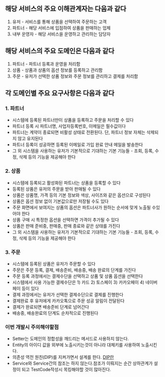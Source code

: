 ## 해당 서비스의 주요 이해관계자는 다음과 같다
1. 유저 - 서비스를 통해 상품을 선택하여 주문하는 고객
2. 파트너 - 해당 서비스에 입점하여 상품을 판매하는 업체
3. 내부 운영자 - 해당 서비스을 운영하고 관리하는 담당자


## 해당 서비스의 주요 도메인은 다음과 같다
1. 파트너 - 파트너 등록과 운영을 처리함
2. 상품 - 상품과 상품의 옵션 정보를 등록하고 관리함
3. 주문 - 유저가 선택한 상품 정보와 주문 정보를 관리하고 결제를 처리함

## 각 도메인별 주요 요구사항은 다음과 같다
### 1. 파트너
- 시스템에 등록된 파트너만이 상품을 등록하고 주문을 처리할 수 있다
- 파트너 등록 시 파트너명, 사업자등록번호, 이메일은 필수값이다
- 파트너는 계약이 종료되면 비활성 상태로 전환된다. 단, 파트너 정보 자체는 삭제되지 않고 유지된다
- 파트너 등록이 성공하면 등록된 이메일로 가입 완료 안내 메일을 발송한다
- 그 외 시스템을 사용하는 유저가 기본적으로 기대하는 기본 기능들 - 조회, 등록, 수정, 삭제 등의 기능을 제공해야 한다

### 2. 상품
- 시스템에 등록되고 활성화된 파트너는 상품을 등록할 수 있다
- 등록된 상품은 유저의 주문을 받아 판매될 수 있다
- 상품은 상품명, 가격 등의 기본 정보와 색상, 사이즈와 같은 옵션으로 구성된다
- 상품은 옵션 정보 없이 기본값으로만 저장될 수도 있다
- 주문 화면에서 보여지는 상품의 옵션은 파트너사가 원하는 순서에 맞게 노출될 수있어야 한다
- 상품 구매 시 특정한 옵션을 선택하면 가격이 추가될 수 있다
- 상품은 판매 준비중, 판매중, 판매 종료와 같은 상태를 가진다
- 그 외 시스템을 사용하는 유저가 기본적으로 기대하는 기본 기능들 - 조회, 등록, 수정, 삭제 등의 기능을 제공해야 한다

### 3. 주문
- 시스템에 등록된 상품은 유저가 주문할 수 있다
- 주문은 주문 등록, 결제, 배송준비, 배송중, 배송 완료의 단계를 가진다
- 주문 등록 과정에서는 결제수단을 선택하고 상품 및 상품 옵션을 선택한다
- 시스템에서 사용 가능한 결제수단은 1) 카드 2) 토스페이 3) 카카오페이 4) 네이버페이 등이 있다
- 결제 과정에서는 유저가 선택한 결제수단으로 결제를 진행한다
- 결제완료 후 유저에게 카카오톡으로 주문 성공 알림이 전달된다
- 결제가 완료되면 배송준비 단계로 넘어간다
- 배송중, 배송완료의 단계도 순차적으로 진행된다

### 이번 개발시 주의해야할점 
- Setter는 도메인의 정합성을 깨드리는 메서드로 사용하지 않는다.
- Entity의 아이디 값을 외부에 노출시키는것이 아니라 대체키를 사용하여 노출시킨다.
- 의존성 역전 원친(DIP)를 지켜가면서 설계를 한다. [DIP란](https://thisisthat-it.tistory.com/145)
- Service와 Service간의 참조는 하지 않는다.참조가 이뤄지는 순간 상하관계가 설정이 되고 TestCode작성시 목킹해야할 것이 많아진다. 
